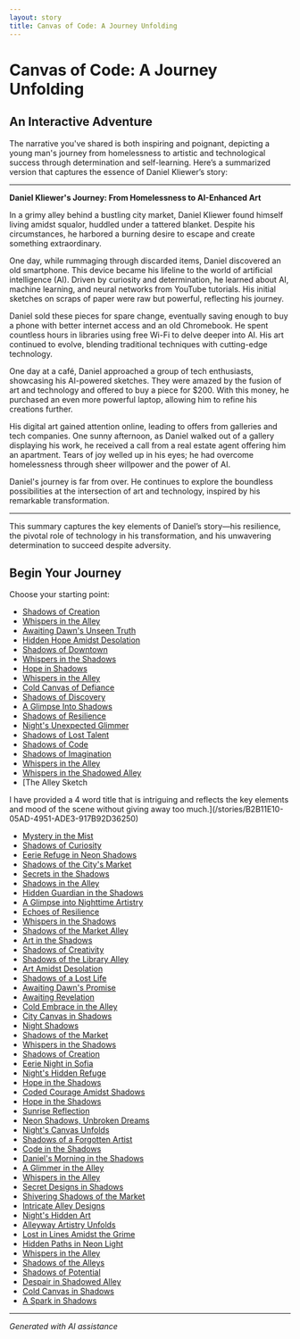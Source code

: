 ```yaml
---
layout: story
title: Canvas of Code: A Journey Unfolding
---
```


# Canvas of Code: A Journey Unfolding

## An Interactive Adventure

The narrative you've shared is both inspiring and poignant, depicting a young man's journey from homelessness to artistic and technological success through determination and self-learning. Here’s a summarized version that captures the essence of Daniel Kliewer’s story:

---

**Daniel Kliewer's Journey: From Homelessness to AI-Enhanced Art**

In a grimy alley behind a bustling city market, Daniel Kliewer found himself living amidst squalor, huddled under a tattered blanket. Despite his circumstances, he harbored a burning desire to escape and create something extraordinary.

One day, while rummaging through discarded items, Daniel discovered an old smartphone. This device became his lifeline to the world of artificial intelligence (AI). Driven by curiosity and determination, he learned about AI, machine learning, and neural networks from YouTube tutorials. His initial sketches on scraps of paper were raw but powerful, reflecting his journey.

Daniel sold these pieces for spare change, eventually saving enough to buy a phone with better internet access and an old Chromebook. He spent countless hours in libraries using free Wi-Fi to delve deeper into AI. His art continued to evolve, blending traditional techniques with cutting-edge technology.

One day at a café, Daniel approached a group of tech enthusiasts, showcasing his AI-powered sketches. They were amazed by the fusion of art and technology and offered to buy a piece for $200. With this money, he purchased an even more powerful laptop, allowing him to refine his creations further.

His digital art gained attention online, leading to offers from galleries and tech companies. One sunny afternoon, as Daniel walked out of a gallery displaying his work, he received a call from a real estate agent offering him an apartment. Tears of joy welled up in his eyes; he had overcome homelessness through sheer willpower and the power of AI.

Daniel's journey is far from over. He continues to explore the boundless possibilities at the intersection of art and technology, inspired by his remarkable transformation.

---

This summary captures the key elements of Daniel’s story—his resilience, the pivotal role of technology in his transformation, and his unwavering determination to succeed despite adversity.

## Begin Your Journey

Choose your starting point:

* [Shadows of Creation](/stories/B9B57FFB-2251-44C5-8215-3DDD17162E1F)
* [Whispers in the Alley](/stories/B0BHLH14NQ01)
* [Awaiting Dawn's Unseen Truth](/stories/B0BW23BXYN01S001)
* [Hidden Hope Amidst Desolation](/stories/474775887_490715300428480_2081408431757738514_n)
* [Shadows of Downtown](/stories/20221113_161512)
* [Whispers in the Shadows](/stories/20221113_161248)
* [Hope in Shadows](/stories/161777802_4047093135385092_472397087862373077_n)
* [Whispers in the Alley](/stories/20221012_105602)
* [Cold Canvas of Defiance](/stories/20221013_174915)
* [Shadows of Discovery](/stories/130188528_3781238605303881_7510459135709865265_n)
* [A Glimpse Into Shadows](/stories/20221011_005157)
* [Shadows of Resilience](/stories/20221013_125636)
* [Night's Unexpected Glimmer](/stories/20221010_145455)
* [Shadows of Lost Talent](/stories/476485484_1684131429201363_7550930141077594240_n)
* [Shadows of Code](/stories/20221014_153920)
* [Shadows of Imagination](/stories/20221014_111722)
* [Whispers in the Alley](/stories/20221014_134512)
* [Whispers in the Shadowed Alley](/stories/bridge)
* [The Alley Sketch

I have provided a 4 word title that is intriguing and reflects the key elements and mood of the scene without giving away too much.](/stories/B2B11E10-05AD-4951-ADE3-917B92D36250)
* [Mystery in the Mist](/stories/20221113_162250)
* [Shadows of Curiosity](/stories/20221012_145451)
* [Eerie Refuge in Neon Shadows](/stories/B01N78T9F901)
* [Shadows of the City's Market](/stories/463314582_8751461421614883_6093502764820900015_n)
* [Secrets in the Shadows](/stories/476902298_2026199734459132_8101314172205332991_n)
* [Shadows in the Alley](/stories/20221013_140630)
* [Hidden Guardian in the Shadows](/stories/69941916-CF12-4AAE-8ABE-86BED96E8795)
* [A Glimpse into Nighttime Artistry](/stories/C8C6DEF8-4239-4B16-ADF3-4EAF62D4795A)
* [Echoes of Resilience](/stories/476485893_1141800154331157_7662562200996339651_n)
* [Whispers in the Shadows](/stories/463784634_8751402834954075_5802434536383396028_n)
* [Shadows of the Market Alley](/stories/20221013_144240)
* [Art in the Shadows](/stories/20221113_162309)
* [Shadows of Creativity](/stories/captain)
* [Shadows of the Library Alley](/stories/77082571-3717-4590-9131-5212AB1ACCAA)
* [Art Amidst Desolation](/stories/20221013_134808)
* [Shadows of a Lost Life](/stories/20221013_144257)
* [Awaiting Dawn's Promise](/stories/463893960_8751402418287450_1246655841173803972_n)
* [Awaiting Revelation](/stories/475838291_1316583769763327_611859964883411367_n)
* [Cold Embrace in the Alley](/stories/463430190_8751461418281550_7714871349040429364_n)
* [City Canvas in Shadows](/stories/463751864_8751403184954040_8729498268726413009_n)
* [Night Shadows](/stories/20221013_144305)
* [Shadows of the Market](/stories/20221112_132825)
* [Whispers in the Shadows](/stories/477085949_1376430796875724_8916528934155297778_n)
* [Shadows of Creation](/stories/477493740_596522203209143_8128024935578485345_n)
* [Eerie Night in Sofia](/stories/20221113_153653)
* [Night's Hidden Refuge](/stories/20221010_111253)
* [Hope in the Shadows](/stories/463437008_8751402828287409_6880135836708144342_n)
* [Coded Courage Amidst Shadows](/stories/319815256_5961632573931129_6407827479216061436_)
* [Hope in the Shadows](/stories/20221113_161540)
* [Sunrise Reflection](/stories/20221013_172115)
* [Neon Shadows, Unbroken Dreams](/stories/20221113_161556)
* [Night's Canvas Unfolds](/stories/20221013_134815)
* [Shadows of a Forgotten Artist](/stories/326218428_5882108565159414_5579593452106029515_n)
* [Code in the Shadows](/stories/20221113_161531)
* [Daniel's Morning in the Shadows](/stories/476485520_618748147579301_2628358660310613573_n)
* [A Glimmer in the Alley](/stories/314598570_5848149695279418_2663164436116368473_n)
* [Whispers in the Alley](/stories/20221013_133924)
* [Secret Designs in Shadows](/stories/144327630_3930950650332675_7163600755928566265_n)
* [Shivering Shadows of the Market](/stories/20221113_161526)
* [Intricate Alley Designs](/stories/20221013_170405)
* [Night's Hidden Art](/stories/20221013_140920)
* [Alleyway Artistry Unfolds](/stories/289641143_5461602423934149_1613512193125880228_n)
* [Lost in Lines Amidst the Grime](/stories/20221013_140515)
* [Hidden Paths in Neon Light](/stories/20221014_124553)
* [Whispers in the Alley](/stories/38524618_2014124792015280_5352241592616878080_n)
* [Shadows of the Alleys](/stories/books-007)
* [Shadows of Potential](/stories/books-013)
* [Despair in Shadowed Alley](/stories/books-005)
* [Cold Canvas in Shadows](/stories/books-015)
* [A Spark in Shadows](/stories/books-003)

---
*Generated with AI assistance*
